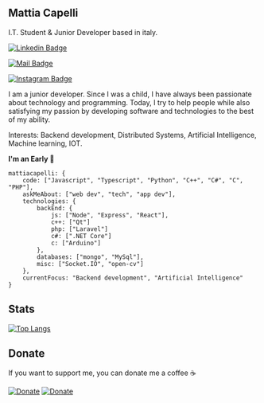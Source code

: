 ## Mattia Capelli

I.T. Student & Junior Developer based in italy.

[![Linkedin Badge](https://img.shields.io/badge/-Mattia%20Capelli-6633cc?style=?style=for-the-badge&color=yellow&logo=Linkedin&logoColor=black&textColor&link=https://www.linkedin.com/in/jesse-okeya-45a38510a/)](https://www.linkedin.com/in/jesse-okeya-45a38510a/) 

[![Mail Badge](https://img.shields.io/badge/-me@mattiacapelli.it-6633cc?style=?style=for-the-badge&color=yellow&logo=Gmail&logoColor=black&textColor&link=mailto:me@mattiacapelli.it)](mailto:me@mattiacapelli.it)

[![Instagram Badge](https://img.shields.io/badge/-mattia__capelli-6633cc?style=?style=for-the-badge&color=yellow&logo=Instagram&logoColor=black&textColor=black&link=https://www.instagram.com/mattia__capelli)](https://www.instagram.com/mattia__capelli)

I am a junior developer. Since I was a child, I have always been passionate about technology and programming. Today, I try to help people while also satisfying my passion by developing software and technologies to the best of my ability.

Interests: Backend development, Distributed Systems, Artificial Intelligence, Machine learning, IOT.

**I'm an Early 🐤** 

```text
mattiacapelli: {
    code: ["Javascript", "Typescript", "Python", "C++", "C#", "C", "PHP"],
    askMeAbout: ["web dev", "tech", "app dev"],
    technologies: {
        backEnd: {
            js: ["Node", "Express", "React"],
            c++: ["Qt"]
            php: ["Laravel"]
            c#: [".NET Core"]
            c: ["Arduino"]
        },
        databases: ["mongo", "MySql"],
        misc: ["Socket.IO", "open-cv"]
    },
    currentFocus: "Backend development", "Artificial Intelligence"
}
```

## Stats

[![Top Langs](https://github-readme-stats.vercel.app/api/top-langs/?username=mattiacapelli&layout=compact)]()

## Donate

If you want to support me, you can donate me a coffee ☕️

[![Donate](https://img.shields.io/badge/Donate-PayPal-green.svg)](https://www.paypal.me/mattiacapellii)
[![Donate](https://img.shields.io/badge/Donate-Buy%20Me%20A%20Coffee-orange.svg)](https://www.buymeacoffee.com/mattiacapelli)
